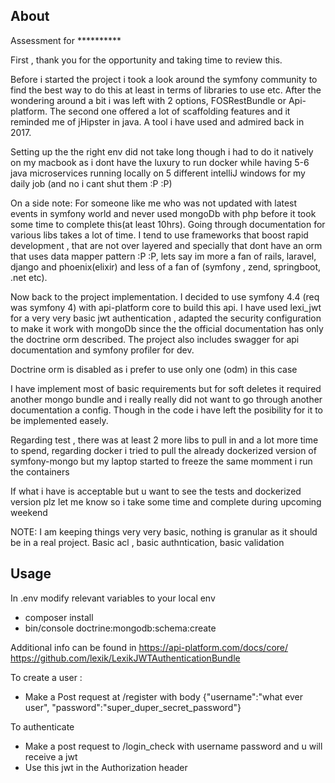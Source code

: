 ## About
Assessment for **********

First , thank you for the opportunity and taking time to review this.

Before i started the project i took a look around the symfony community to find the best way to do this 
at least in terms of libraries to use etc.
After the wondering around a bit i was left with 2 options, FOSRestBundle or Api-platform.
The second one offered a lot of scaffolding features and it reminded me of jHipster in java.  A tool
i have used and admired back in 2017.

Setting up the the right env did not take long though i had to do it natively on my macbook as i dont have
the luxury to run docker while having 5-6 java microservices running locally on 5 different intelliJ windows
for my daily job (and no i cant shut them :P :P)

On a side note: For someone like me who was not updated with latest events in symfony world 
and never used mongoDb with php before it took some time to complete this(at least 10hrs). Going through
documentation for various libs takes a lot of time.
I tend to use frameworks that boost rapid development , that are not over layered and specially that dont 
have an orm that uses data mapper pattern :P :P, lets say im more a fan of rails, laravel, django
and phoenix(elixir) and less of a fan of (symfony , zend, springboot, .net etc).

Now back to the project implementation. 
I decided to use symfony 4.4 (req was symfony 4) with api-platform core to build this api.
I have used lexi_jwt for a very very basic jwt authentication , adapted the security configuration
to make it work with mongoDb since the the official documentation has only the doctrine orm described.
The project also includes swagger for api documentation and symfony profiler for dev.

Doctrine orm is disabled as i prefer to use only one (odm) in this case

I have implement most of basic requirements but for soft deletes it required another mongo bundle 
and i really really did not want to go through another documentation a config. Though in the code i have left the posibility 
for it to be implemented easely.

Regarding test , there was at least 2 more libs to pull in and a lot more time to spend,
regarding docker i tried to pull the already dockerized version of symfony-mongo but my laptop started to freeze the same momment i run the containers

If what i have is acceptable but u want to see the tests and dockerized version plz let me know so i take some time and complete during upcoming weekend

NOTE: I am keeping things very very basic, nothing is granular as it should be in a real project. Basic acl , basic authntication, basic validation

## Usage

In .env modify relevant variables to your local env 
- composer install
- bin/console doctrine:mongodb:schema:create

Additional info can be found in
https://api-platform.com/docs/core/
https://github.com/lexik/LexikJWTAuthenticationBundle

To create a user :
- Make a Post request at /register with body {"username":"what ever user", "password":"super_duper_secret_password"}

To authenticate
- Make a post request to /login_check with username password and u will receive a jwt
- Use this jwt in the Authorization header

